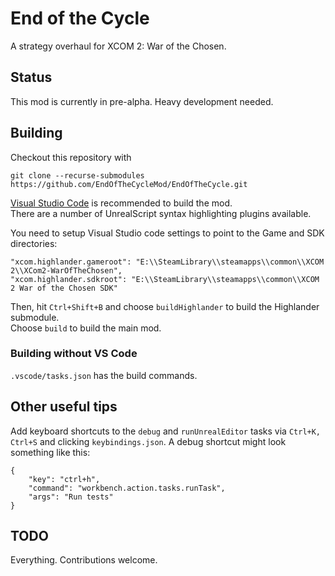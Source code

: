 # End of the Cycle

A strategy overhaul for XCOM 2: War of the Chosen.

## Status

This mod is currently in pre-alpha. Heavy development needed.

## Building

Checkout this repository with

```git clone --recurse-submodules https://github.com/EndOfTheCycleMod/EndOfTheCycle.git```

[Visual Studio Code](https://code.visualstudio.com/) is recommended to build the mod.  
There are a number of UnrealScript syntax highlighting plugins available.

You need to setup Visual Studio code settings to point to the Game and SDK directories:

    "xcom.highlander.gameroot": "E:\\SteamLibrary\\steamapps\\common\\XCOM 2\\XCom2-WarOfTheChosen",
    "xcom.highlander.sdkroot": "E:\\SteamLibrary\\steamapps\\common\\XCOM 2 War of the Chosen SDK"

Then, hit `Ctrl+Shift+B` and choose `buildHighlander` to build the Highlander submodule.  
Choose `build` to build the main mod.

### Building without VS Code

`.vscode/tasks.json` has the build commands.

## Other useful tips

Add keyboard shortcuts to the `debug` and `runUnrealEditor` tasks via `Ctrl+K, Ctrl+S` and clicking `keybindings.json`. A debug shortcut might look something like this:

    {
        "key": "ctrl+h",
        "command": "workbench.action.tasks.runTask",
        "args": "Run tests"
    }

## TODO

Everything. Contributions welcome.